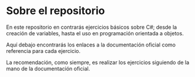 # Sobre el repositorio

En este repositorio en contrarás ejercicios básicos sobre C#; desde la creación de variables, hasta el uso en programación orientada a objetos.

Aquí debajo encontrarás los enlaces a la documentación oficial como referencia para cada ejercicio. 

La recomendación, como siempre, es realizar los ejercicios siguiendo de la mano de la documentación oficial.